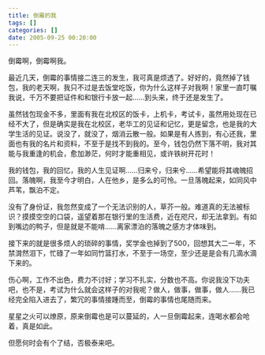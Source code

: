 ```yaml
---
title: 倒霉的我
tags: []
categories: []
date: 2005-09-25 00:20:00 
---
```


倒霉啊，倒霉啊我。

最近几天，倒霉的事情接二连三的发生，我可真是烦透了。好好的，竟然掉了钱包，我的老天啊，我只不过是去饭堂吃饭，你为什么这样子对我啊！家里一直叮嘱我说，千万不要把证件和和银行卡放一起......到头来，终于还是发生了。

虽然钱包现金不多，里面有我在北校区的饭卡，上机卡，考试卡，虽然用处现在已经不大了，但是确实是我在北校区，老华工的见证和记忆，更是留念，也是我的大学生活的见证。说没了，就没了，烟消云散一般。如果是有人拣到，有心还我，里面也有我的名片和资料，不至于是找不到我的。至今，钱包仍然下落不明，我对其能与我重逢的机会，愈加渺茫，何时才能重相见，或许铁树开花时！

我的钱包，我的回忆，我的人生见证啊......归来兮，归来兮......希望能将其魂魄招回。落魄啊，我至今才明白，人在他乡，是多么的可怜。一旦落魄起来，如同风中芦苇，飘泊不定。

没有了身份证，我忽然变成了一个无法识别的人，草芥一般。难道真的无法被标识？摸摸空空的口袋，遥望着那在银行里的生活费，近在咫尺，却无法拿到。有如到嘴边的鸭子，但是就是不能啃......离家漂泊的落魄之感方才体味到。

接下来的就是很多烦人的琐碎的事情，奖学金也掉到了500，回想其大二一年，不禁潸然泪下，忙碌了一年如同竹篮打水，不至于一场空，至少还是是会有几滴水滴下来的。

伤心啊，工作不出色，费力不讨好；学习不扎实，分数也不高。你说我没下功夫吧，也不是，考试为什么就会这样子的对我呢？做人，做事，做事，做人......我已经完全陷入进去了，繁冗的事情接踵而至，倒霉的事情也尾随而来。

星星之火可以燎原，原来倒霉也是可以蔓延的，人一旦倒霉起来，连喝水都会呛着，真是如此。

但愿何时会有个了结，否极泰来吧。